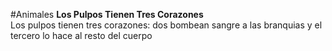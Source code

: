 #Animales
**Los Pulpos Tienen Tres Corazones**  
Los pulpos tienen tres corazones: dos bombean sangre a las branquias y el tercero lo hace al resto del cuerpo